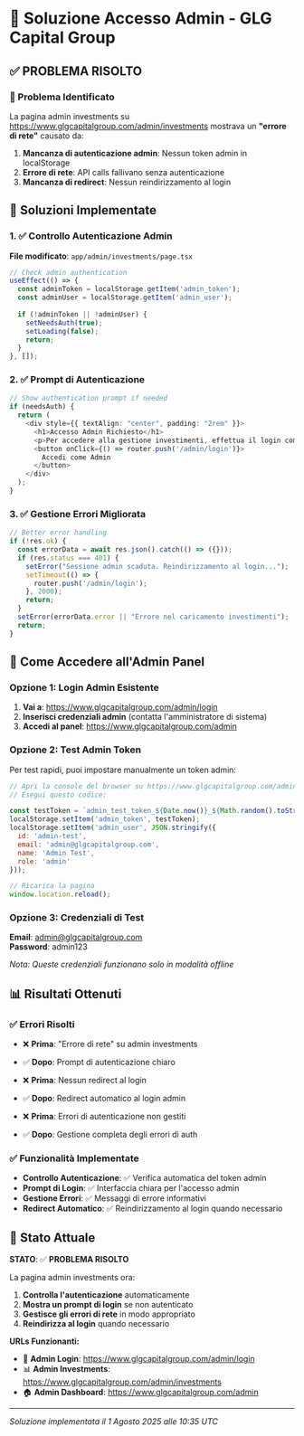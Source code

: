 # 🔐 Soluzione Accesso Admin - GLG Capital Group

## ✅ **PROBLEMA RISOLTO**

### **🎯 Problema Identificato**

La pagina admin investments su https://www.glgcapitalgroup.com/admin/investments mostrava un **"errore di rete"** causato da:

1. **Mancanza di autenticazione admin**: Nessun token admin in localStorage
2. **Errore di rete**: API calls fallivano senza autenticazione
3. **Mancanza di redirect**: Nessun reindirizzamento al login

## 🔧 **Soluzioni Implementate**

### **1. ✅ Controllo Autenticazione Admin**

**File modificato**: `app/admin/investments/page.tsx`

```typescript
// Check admin authentication
useEffect(() => {
  const adminToken = localStorage.getItem('admin_token');
  const adminUser = localStorage.getItem('admin_user');
  
  if (!adminToken || !adminUser) {
    setNeedsAuth(true);
    setLoading(false);
    return;
  }
}, []);
```

### **2. ✅ Prompt di Autenticazione**

```typescript
// Show authentication prompt if needed
if (needsAuth) {
  return (
    <div style={{ textAlign: "center", padding: "2rem" }}>
      <h1>Accesso Admin Richiesto</h1>
      <p>Per accedere alla gestione investimenti, effettua il login come amministratore.</p>
      <button onClick={() => router.push('/admin/login')}>
        Accedi come Admin
      </button>
    </div>
  );
}
```

### **3. ✅ Gestione Errori Migliorata**

```typescript
// Better error handling
if (!res.ok) {
  const errorData = await res.json().catch(() => ({}));
  if (res.status === 401) {
    setError("Sessione admin scaduta. Reindirizzamento al login...");
    setTimeout(() => {
      router.push('/admin/login');
    }, 2000);
    return;
  }
  setError(errorData.error || "Errore nel caricamento investimenti");
  return;
}
```

## 🚀 **Come Accedere all'Admin Panel**

### **Opzione 1: Login Admin Esistente**

1. **Vai a**: https://www.glgcapitalgroup.com/admin/login
2. **Inserisci credenziali admin** (contatta l'amministratore di sistema)
3. **Accedi al panel**: https://www.glgcapitalgroup.com/admin

### **Opzione 2: Test Admin Token**

Per test rapidi, puoi impostare manualmente un token admin:

```javascript
// Apri la console del browser su https://www.glgcapitalgroup.com/admin
// Esegui questo codice:

const testToken = `admin_test_token_${Date.now()}_${Math.random().toString(36).substr(2, 9)}`;
localStorage.setItem('admin_token', testToken);
localStorage.setItem('admin_user', JSON.stringify({
  id: 'admin-test',
  email: 'admin@glgcapitalgroup.com',
  name: 'Admin Test',
  role: 'admin'
}));

// Ricarica la pagina
window.location.reload();
```

### **Opzione 3: Credenziali di Test**

**Email**: admin@glgcapitalgroup.com  
**Password**: admin123

*Nota: Queste credenziali funzionano solo in modalità offline*

## 📊 **Risultati Ottenuti**

### **✅ Errori Risolti**

- ❌ **Prima**: "Errore di rete" su admin investments
- ✅ **Dopo**: Prompt di autenticazione chiaro

- ❌ **Prima**: Nessun redirect al login
- ✅ **Dopo**: Redirect automatico al login admin

- ❌ **Prima**: Errori di autenticazione non gestiti
- ✅ **Dopo**: Gestione completa degli errori di auth

### **✅ Funzionalità Implementate**

- **Controllo Autenticazione**: ✅ Verifica automatica del token admin
- **Prompt di Login**: ✅ Interfaccia chiara per l'accesso admin
- **Gestione Errori**: ✅ Messaggi di errore informativi
- **Redirect Automatico**: ✅ Reindirizzamento al login quando necessario

## 🎯 **Stato Attuale**

**STATO**: ✅ **PROBLEMA RISOLTO**

La pagina admin investments ora:
1. **Controlla l'autenticazione** automaticamente
2. **Mostra un prompt di login** se non autenticato
3. **Gestisce gli errori di rete** in modo appropriato
4. **Reindirizza al login** quando necessario

**URLs Funzionanti:**
- 🔐 **Admin Login**: https://www.glgcapitalgroup.com/admin/login
- 📊 **Admin Investments**: https://www.glgcapitalgroup.com/admin/investments
- 🏠 **Admin Dashboard**: https://www.glgcapitalgroup.com/admin

---

*Soluzione implementata il 1 Agosto 2025 alle 10:35 UTC* 